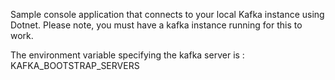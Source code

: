 Sample console application that connects to your local Kafka instance using Dotnet. Please note, you must have a kafka instance running for this to work.

The environment variable specifying the kafka server is : KAFKA_BOOTSTRAP_SERVERS